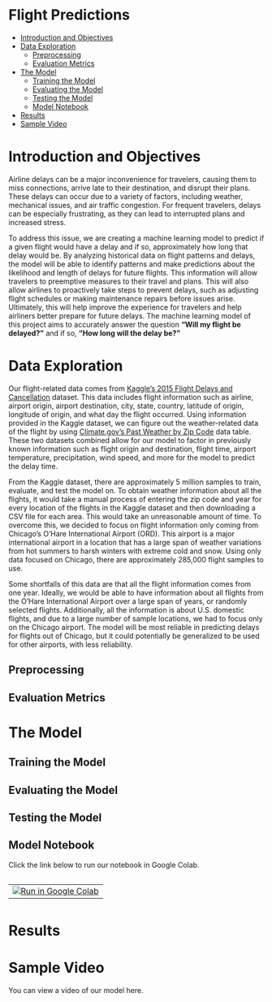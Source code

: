 # Flight Predictions
- [Introduction and Objectives](#introduction-and-objectives)
- [Data Exploration](#data-exploration)
  - [Preprocessing](#preprocessing)
  - [Evaluation Metrics](#evaluation-metrics)
- [The Model](#the-model)
  - [Training the Model](#testing-the-model)
  - [Evaluating the Model](#evaluating-the-model)
  - [Testing the Model](#testing-the-model)
  - [Model Notebook](#model-notebook)
- [Results](#results)
- [Sample Video](#sample-video)

# Introduction and Objectives
Airline delays can be a major inconvenience for travelers, causing them to miss connections, arrive late to their destination, and disrupt their plans. These delays can occur due to a variety of factors, including weather, mechanical issues, and air traffic congestion. For frequent travelers, delays can be especially frustrating, as they can lead to interrupted plans and increased stress.

To address this issue, we are creating a machine learning model to predict if a given flight would have a delay and if so, approximately how long that delay would be. By analyzing historical data on flight patterns and delays, the model will be able to identify patterns and make predictions about the likelihood and length of delays for future flights. This information will allow travelers to preemptive measures to their travel and plans. This will also allow airlines to proactively take steps to prevent delays, such as adjusting flight schedules or making maintenance repairs before issues arise. Ultimately, this will help improve the experience for travelers and help airliners better prepare for future delays. The machine learning model of this project aims to accurately answer the question **“Will my flight be delayed?”** and if so, **“How long will the delay be?”**

# Data Exploration
Our flight-related data comes from [Kaggle’s 2015 Flight Delays and Cancellation](https://www.kaggle.com/datasets/usdot/flight-delays?select=airports.csv) dataset. This data includes flight information such as airline, airport origin, airport destination, city, state, country, latitude of origin, longitude of origin, and what day the flight occurred. Using information provided in the Kaggle dataset, we can figure out the weather-related data of the flight by using [Climate.gov’s Past Weather by Zip Code](https://www.climate.gov/maps-data/dataset/past-weather-zip-code-data-table) data table. These two datasets combined allow for our model to factor in previously known information such as flight origin and destination, flight time, airport temperature, precipitation, wind speed, and more for the model to predict the delay time.

From the Kaggle dataset, there are approximately 5 million samples to train, evaluate, and test the model on. To obtain weather information about all the flights, it would take a manual process of entering the zip code and year for every location of the flights in the Kaggle dataset and then downloading a CSV file for each area. This would take an unreasonable amount of time. To overcome this, we decided to focus on flight information only coming from Chicago’s O’Hare International Airport (ORD). This airport is a major international airport in a location that has a large span of weather variations from hot summers to harsh winters with extreme cold and snow. Using only data focused on Chicago, there are approximately 285,000 flight samples to use.

Some shortfalls of this data are that all the flight information comes from one year. Ideally, we would be able to have information about all flights from the O’Hare International Airport over a large span of years, or randomly selected flights. Additionally, all the information is about U.S. domestic flights, and due to a large number of sample locations, we had to focus only on the Chicago airport. The model will be most reliable in predicting delays for flights out of Chicago, but it could potentially be generalized to be used for other airports, with less reliability.

## Preprocessing

## Evaluation Metrics

# The Model

## Training the Model

## Evaluating the Model

## Testing the Model

## Model Notebook
Click the link below to run our notebook in Google Colab.
<!-- Will possibly need to update the link once we get the final notebook. -->
<table align="left">
  <td>
    <a target="_blank" href="https://colab.research.google.com/github/sebriverso/sebriverso.github.io/blob/master/AirlineDelays.ipynb"><img src="https://www.tensorflow.org/images/colab_logo_32px.png" />Run in Google Colab</a>
  </td>
</table>
<br> <br> <br>

# Results

# Sample Video
You can view a video of our model here. <!-- Add in the link for the video.-->